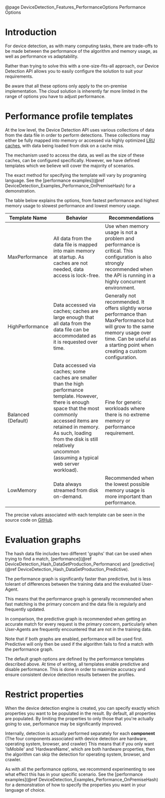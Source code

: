 @page DeviceDetection_Features_PerformanceOptions Performance Options

# Introduction

For device detection, as with many computing tasks, there are trade-offs to be made between the performance of the algorithm and memory usage, as well as performance vs adaptability.

Rather than trying to solve this with a one-size-fits-all approach, our Device Detection API allows you to easily configure the solution to suit your requirements.

Be aware that all these options only apply to the on-premise implementation. The cloud solution is
inherently far more limited in the range of options you have to adjust performance.

# Performance profile templates

At the low level, the Device Detection API uses various collections of data from the data file in order to perform detections.
These collections may either be fully mapped into memory or accessed via highly optimized [LRU caches](https://en.wikipedia.org/wiki/Cache_replacement_policies#Least_recently_used_(LRU)), with data being loaded from disk on a cache miss.

The mechanism used to access the data, as well as the size of these caches, can be configured specifically. However, we have defined templates which we believe will cover the majority of scenarios.

The exact method for specifying the template will vary by programing language. See the [performance examples](@ref DeviceDetection_Examples_Performance_OnPremiseHash) for a demonstration.

The table below explains the options, from fastest performance and highest memory usage to slowest performance and lowest memory usage.

| Template Name | Behavior | Recommendations |
|---|---|---|
|MaxPerformance|All data from the data file is mapped into main memory at startup. As caches are not needed, data access is lock-free. | Use when memory usage is not a problem and performance is critical. This configuration is also strongly recommended when the API is running in a highly concurrent environment. |
|HighPerformance|Data accessed via caches; caches are large enough that all data from the data file can be accommodated as it is requested over time. |Generally not recommended. It offers slightly worse performance than MaxPerformance but will grow to the same memory usage over time. Can be useful as a starting point when creating a custom configuration. |
|Balanced (Default)|Data accessed via caches; some caches are smaller than the high performance template. However, there is enough space that the most commonly accessed items are retained in memory. As such, loading from the disk is still relatively uncommon (assuming a typical web server workload). |Fine for generic workloads where there is no extreme memory or performance requirement. |
|LowMemory|Data always streamed from disk on-demand. | Recommended when the lowest possible memory usage is more important than performance. |

The precise values associated with each template can be seen in the source code on [GitHub](https://github.com/51Degrees/device-detection-cxx/blob/67503df045efb32e84eb59fe7e320772dd6475db/src/hash/hash.c#L177).

# Evaluation graphs

The hash data file includes two different 'graphs' that can be used when trying to find a match, [performance](@ref DeviceDetection_Hash_DataSetProduction_Performance) and [predictive](@ref DeviceDetection_Hash_DataSetProduction_Predictive).

The performance graph is significantly faster than predictive, but is less tolerant of differences between the training data and the evaluated User-Agent.

This means that the performance graph is generally recommended when fast matching is the primary concern and the data file is regularly and frequently updated.

In comparison, the predictive graph is recommended when getting an accurate match for every request is the primary concern, particularly when User-Agents are frequently encountered that are not in the training data.

Note that if both graphs are enabled, performance will be used first. Predictive will only then be used if the algorithm fails to find a match with the performance graph.

The default graph options are defined by the performance templates described above. At time of writing, all templates enable predictive and disable performance.
This is done in order to maximize accuracy and ensure consistent device detection results between the profiles.

# Restrict properties

When the device detection engine is created, you can specify exactly which properties you want 
to be populated in the result.
By default, all properties are populated. By limiting the properties to only those that you're 
actually going to use, performance may be significantly improved.

Internally, detection is actually performed separately for each **component** (The four components 
associated with device detection are hardware, operating system, browser, and crawler)
This means that if you only want 'IsMobile' and 'HardwareName', which are both hardware properties, 
then the algorithm can skip the detection for operating system, browser, and crawler.

As with all the performance options, we recommend experimenting to see what effect this has in 
your specific scenario. See the [performance examples](@ref DeviceDetection_Examples_Performance_OnPremiseHash)
for a demonstration of how to specify the properties you want in your language of choice.
